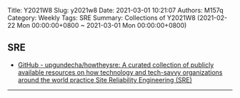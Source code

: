 Title: Y2021W8
Slug: y2021w8
Date: 2021-03-01 10:21:07
Authors: M157q
Category: Weekly
Tags: SRE
Summary: Collections of Y2021W8 (2021-02-22 Mon 00:00:00+0800 ~ 2021-03-01 Mon 00:00:00+0800)


## SRE  
- [GitHub - upgundecha/howtheysre: A curated collection of publicly available resources on how technology and tech-savvy organizations around the world practice Site Reliability Engineering (SRE)](https://github.com/upgundecha/howtheysre)  

---


